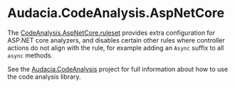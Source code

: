 # Audacia.CodeAnalysis.AspNetCore

The [CodeAnalysis.AspNetCore.ruleset](https://github.com/DotNetAnalyzers/AspNetCoreAnalyzers) provides extra configuration for ASP.NET core analyzers, and disables certain other rules where controller actions do not align with the rule, for example adding an `Async` suffix to all `async` methods.

See the [Audacia.CodeAnalysis](https://dev.azure.com/audacia/Audacia/_git/Audacia.CodeAnalysis?path=%2FAudacia.CodeAnalysis%2FREADME.md) project for full information about how to use the code analysis library.